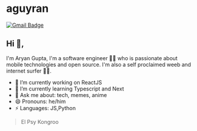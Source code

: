 # aguyran
[![Gmail Badge](https://img.shields.io/badge/-aguyran@outlook.com-c14438?style=flat-square&logo=Gmail&logoColor=white&link=mailto:aguyran@outlook.com)](mailto:aguyran@outlook.com)
## Hi 👋, 
I'm Aryan Gupta, I'm a software engineer 👨‍💻 who is passionate about mobile technologies and open source. I'm also a self proclaimed weeb and internet surfer 
🏄‍♂️. 

- 🔭 I’m currently working on ReactJS
- 🌱 I’m currently learning Typescript and Next
- 💬 Ask me about: tech, memes, anime
- 😄 Pronouns: he/him
-  ⚡ Languages: JS,Python


> El Psy Kongroo
